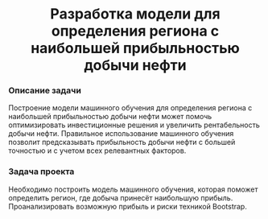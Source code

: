 <h1 align="center">Разработка модели для определения региона с наибольшей прибыльностью добычи нефти</h1>

###

<h3 align="left">  Описание задачи</h3>

Построение модели машинного обучения для определения региона с наибольшей прибыльностью добычи нефти может помочь оптимизировать инвестиционные решения и увеличить рентабельность добычи нефти. Правильное использование машинного обучения позволит предсказывать прибыльность добычи нефти с большей точностью и с учетом всех релевантных факторов.

###


<h3 align="left">  Задача проекта</h3>

Необходимо построить модель машинного обучения, которая поможет определить регион, где добыча принесёт наибольшую прибыль. Проанализировать возможную прибыль и риски техникой Bootstrap.
###
